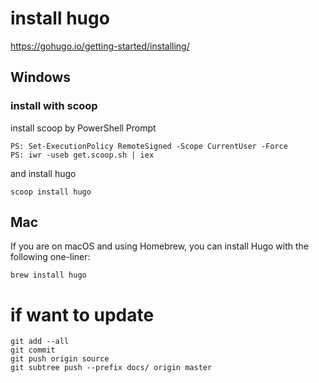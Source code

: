 # install hugo
https://gohugo.io/getting-started/installing/
## Windows
### install with scoop
install scoop by PowerShell Prompt
```
PS: Set-ExecutionPolicy RemoteSigned -Scope CurrentUser -Force
PS: iwr -useb get.scoop.sh | iex
```
and install hugo
```
scoop install hugo
```

## Mac
If you are on macOS and using Homebrew, you can install Hugo with the following one-liner:
```
brew install hugo
```

# if want to update
```angular2
git add --all
git commit
git push origin source
git subtree push --prefix docs/ origin master
```